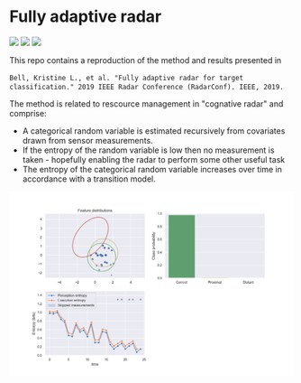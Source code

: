 # Fully adaptive radar 
![](https://img.shields.io/badge/python-v3.7-blue) ![](https://shields.io/badge/license-Apache-blue) ![](https://img.shields.io/badge/Cognative-Radar-brightgreen)

This repo contains a reproduction of the method and results presented in 

    Bell, Kristine L., et al. "Fully adaptive radar for target classification." 2019 IEEE Radar Conference (RadarConf). IEEE, 2019.

The method is related to rescource management in "cognative radar" and comprise:

- A categorical random variable is estimated recursively from covariates drawn from sensor measurements. 
- If the entropy of the random variable is low then no measurement is taken - hopefully enabling the radar to perform some other useful task
- The entropy of the categorical random variable increases over time in accordance with a transition model.

![](images/visualization.png)
